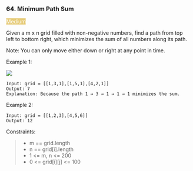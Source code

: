 <h3>64. Minimum Path Sum</h3>

<span style="background-color:e6cb78; color:white">Medium</span>

Given a m x n grid filled with non-negative numbers, find a path from top left to bottom right, which minimizes the sum of all numbers along its path.

Note: You can only move either down or right at any point in time.



Example 1:

![](https://assets.leetcode.com/uploads/2020/11/05/minpath.jpg)

    Input: grid = [[1,3,1],[1,5,1],[4,2,1]]
    Output: 7
    Explanation: Because the path 1 → 3 → 1 → 1 → 1 minimizes the sum.

Example 2:

    Input: grid = [[1,2,3],[4,5,6]]
    Output: 12



Constraints:

> - m == grid.length
> - n == grid[i].length
> - 1 <= m, n <= 200
> - 0 <= grid[i][j] <= 100


